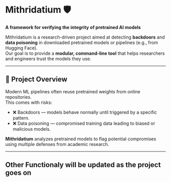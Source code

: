 # Mithridatium 🛡️

**A framework for verifying the integrity of pretrained AI models**

Mithridatium is a research-driven project aimed at detecting **backdoors** and **data poisoning** in downloaded pretrained models or pipelines (e.g., from Hugging Face).  
Our goal is to provide a **modular, command-line tool** that helps researchers and engineers trust the models they use.

---

## 🚀 Project Overview

Modern ML pipelines often reuse pretrained weights from online repositories.  
This comes with risks:

- ❌ Backdoors — models behave normally until triggered by a specific pattern.
- ❌ Data poisoning — compromised training data leading to biased or malicious models.

**Mithridatium** analyzes pretrained models to flag potential compromises using multiple defenses from academic research.

---

## Other Functionaly will be updated as the project goes on
